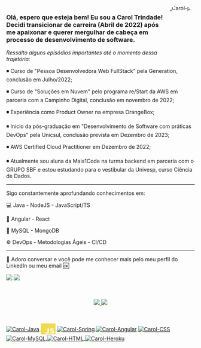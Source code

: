 <div>
<img align="right" alt="Carol-pic" height="150" style="border-radius:50px;" src="https://cdn.discordapp.com/attachments/986924655212392478/986924792479375360/ReadyPlayerMe-Avatar.png">
</div>

### Olá, espero que esteja bem! Eu sou a Carol Trindade! Decidi transicionar de carreira (Abril de 2022) após me apaixonar e querer mergulhar de cabeça em processo de desenvolvimento de software. 

*Ressalto alguns episódios importantes até o momento dessa trajetória:* 

◾ Curso de "Pessoa Desenvolvedora Web FullStack" pela Generation, conclusão em Julho/2022;

◾ Curso de "Soluções em Nuvem" pelo programa re/Start da AWS em parceria com a Campinho Digital, conclusão em novembro de 2022;

◾ Experiência como Product Owner na empresa OrangeBox;

◾ Início da pós-graduação em "Desenvolvimento de Software com práticas DevOps" pela Unicsul, conclusão prevista em Dezembro de 2023;

◾ AWS Certified Cloud Practitioner em Dezembro de 2022;

◾ Atualmente sou aluna da Mais1Code na turma backend em parceria com o GRUPO SBF e estou estudando para o vestibular da Univesp, curso Ciência de Dados.
<hr>

Sigo constantemente aprofundando conhecimentos em:


💻 Java - NodeJS - JavaScript/TS

🎨 Angular - React

🎲 MySQL - MongoDB

⚙ DevOps - Metodologias Ágeis - CI/CD

<hr>


💭 Adoro conversar e você pode me conhecer mais pelo meu perfil do LinkedIn ou meu email 🆗

<div>
    <a href="https://www.linkedin.com/in/atrindadecarol/" target="_blank"><img src="https://img.shields.io/badge/-LinkedIn-%230077B5?style=for-the-badge&logo=linkedin&logoColor=white" target="_blank"></a> 
   <a href = "mailto:caroline.alvestrindade@hotmail.com"><img src="https://img.shields.io/badge/Microsoft_Outlook-0078D4?style=for-the-badge&logo=microsoft-outlook&logoColor=white" target="_blank"></a>
  
</div>

##

<br>

<div align="center">
  <a href="https://github.com/ATrinCarol">
  <img height="160em" src="https://github-readme-stats-sigma-five.vercel.app/api?username=ATrinCarol&show_icons=true&theme=dracula&include_all_commits=true&count_private=true"/>
  <img height="140em" src="https://github-readme-stats-sigma-five.vercel.app/api/top-langs/?username=ATrinCarol&layout=compact&langs_count=7&theme=dracula"/>
</div>
  
  ##
  
  <div style="display: inline_block"><br>
  <img align="center" alt="Carol-Java" height="30" width="40" src="https://cdn.jsdelivr.net/gh/devicons/devicon/icons/java/java-original-wordmark.svg">
  <img align="center" alt="Carol-JS" height="30" width="40" src="https://raw.githubusercontent.com/devicons/devicon/master/icons/javascript/javascript-plain.svg">
  <img align="center" alt="Carol-Spring" height="30" width="40" src="https://cdn.jsdelivr.net/gh/devicons/devicon/icons/spring/spring-plain-wordmark.svg">
  <img align="center" alt="Carol-Angular" height="30" width="40" src="https://cdn.jsdelivr.net/gh/devicons/devicon/icons/angularjs/angularjs-original.svg">
  <img align="center" alt="Carol-CSS" height="30" width="40" src="https://cdn.jsdelivr.net/gh/devicons/devicon/icons/css3/css3-original-wordmark.svg"">
  <img align="center" alt="Carol-MySQL" height="30" width="40" src="https://cdn.jsdelivr.net/gh/devicons/devicon/icons/mysql/mysql-plain-wordmark.svg">
  <img align="center" alt="Carol-HTML" height="30" width="40" src="https://cdn.jsdelivr.net/gh/devicons/devicon/icons/html5/html5-original-wordmark.svg">
  <img align="center" alt="Carol-Heroku" height="30" width="40" src="https://cdn.jsdelivr.net/gh/devicons/devicon/icons/heroku/heroku-plain-wordmark.svg">
  
  </div>
  
  
   
    
 
  
  

